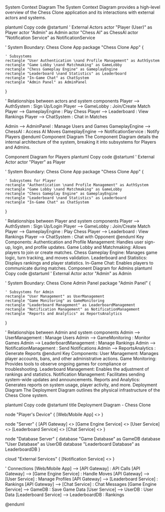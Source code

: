 System Context Diagram
The System Context Diagram provides a high-level overview of the Chess Clone application and its interactions with external actors and systems.

plantuml
Copy code
@startuml
' External Actors
actor "Player (User)" as Player
actor "Admin" as Admin
actor "Chess AI" as ChessAI
actor "Notification Service" as NotificationService

' System Boundary: Chess Clone App
package "Chess Clone App" {

    ' Subsystems
    rectangle "User Authentication \nand Profile Management" as AuthSystem
    rectangle "Game Lobby \nand Matchmaking" as GameLobby
    rectangle "Chess Gameplay Engine" as GameplayEngine
    rectangle "Leaderboard \nand Statistics" as Leaderboard
    rectangle "In-Game Chat" as ChatSystem
    rectangle "Admin Panel" as AdminPanel
}

' Relationships between actors and system components
Player --> AuthSystem : Sign Up/Login
Player --> GameLobby : Join/Create Match
Player --> GameplayEngine : Play Chess
Player --> Leaderboard : View Rankings
Player --> ChatSystem : Chat in Matches

Admin --> AdminPanel : Manage Users and Games
GameplayEngine --> ChessAI : Access AI Moves
GameplayEngine --> NotificationService : Notify Players
@enduml
Component Diagram
The Component Diagram details the internal architecture of the system, breaking it into subsystems for Players and Admins.

Component Diagram for Players
plantuml
Copy code
@startuml
' External Actor
actor "Player" as Player

' System Boundary: Chess Clone App
package "Chess Clone App" {

    ' Subsystems for Player
    rectangle "Authentication \nand Profile Management" as AuthSystem
    rectangle "Game Lobby \nand Matchmaking" as GameLobby
    rectangle "Chess Gameplay Engine" as GameplayEngine
    rectangle "Leaderboard \nand Statistics" as Leaderboard
    rectangle "In-Game Chat" as ChatSystem
}

' Relationships between Player and system components
Player --> AuthSystem : Sign Up/Login
Player --> GameLobby : Join/Create Match
Player --> GameplayEngine : Play Chess
Player --> Leaderboard : View Rankings
Player --> ChatSystem : Chat with Opponent
@enduml
Key Components:
Authentication and Profile Management: Handles user sign-up, login, and profile updates.
Game Lobby and Matchmaking: Allows players to join or create matches.
Chess Gameplay Engine: Manages game logic, turn tracking, and moves validation.
Leaderboard and Statistics: Displays rankings and player statistics.
In-Game Chat: Enables players to communicate during matches.
Component Diagram for Admins
plantuml
Copy code
@startuml
' External Actor
actor "Admin" as Admin

' System Boundary: Chess Clone Admin Panel
package "Admin Panel" {

    ' Subsystems for Admin
    rectangle "User Management" as UserManagement
    rectangle "Game Monitoring" as GameMonitoring
    rectangle "Leaderboard Management" as LeaderboardManagement
    rectangle "Notification Management" as NotificationManagement
    rectangle "Reports and Analytics" as ReportsAnalytics
}

' Relationships between Admin and system components
Admin --> UserManagement : Manage Users
Admin --> GameMonitoring : Monitor Games
Admin --> LeaderboardManagement : Manage Rankings
Admin --> NotificationManagement : Send Notifications
Admin --> ReportsAnalytics : Generate Reports
@enduml
Key Components:
User Management: Manages player accounts, bans, and other administrative actions.
Game Monitoring: Provides tools to observe ongoing games for compliance or troubleshooting.
Leaderboard Management: Enables the adjustment of rankings and statistics.
Notification Management: Facilitates sending system-wide updates and announcements.
Reports and Analytics: Generates reports on system usage, player activity, and more.
Deployment Diagram
The Deployment Diagram outlines the physical infrastructure of the Chess Clone system.

plantuml
Copy code
@startuml
title Deployment Diagram - Chess Clone

node "Player's Device" {
    [Web/Mobile App] <<User Interface>>
}

node "Server" {
    [API Gateway] <<API Gateway>>
    [Game Engine Service] <<Service>>
    [User Service] <<Service>>
    [Leaderboard Service] <<Service>>
    [Chat Service] <<Service>>
}

node "Database Server" {
    database "Game Database" as GameDB
    database "User Database" as UserDB
    database "Leaderboard Database" as LeaderboardDB
}

cloud "External Services" {
    [Notification Service] <<External Service>>
}

' Connections
[Web/Mobile App] --> [API Gateway] : API Calls
[API Gateway] --> [Game Engine Service] : Handle Moves
[API Gateway] --> [User Service] : Manage Profiles
[API Gateway] --> [Leaderboard Service] : Rankings
[API Gateway] --> [Chat Service] : Chat Messages
[Game Engine Service] --> GameDB : Save Game Data
[User Service] --> UserDB : User Data
[Leaderboard Service] --> LeaderboardDB : Rankings

@enduml
